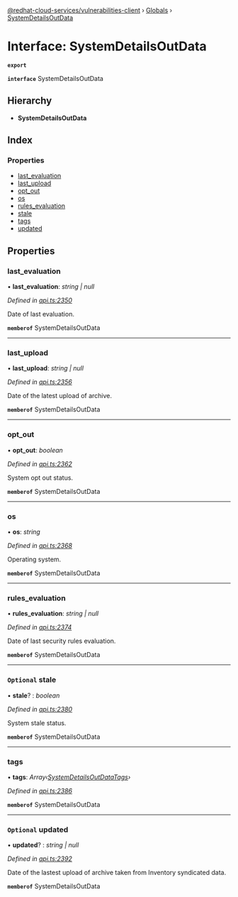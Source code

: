 [@redhat-cloud-services/vulnerabilities-client](../README.md) › [Globals](../globals.md) › [SystemDetailsOutData](systemdetailsoutdata.md)

# Interface: SystemDetailsOutData

**`export`** 

**`interface`** SystemDetailsOutData

## Hierarchy

* **SystemDetailsOutData**

## Index

### Properties

* [last_evaluation](systemdetailsoutdata.md#last_evaluation)
* [last_upload](systemdetailsoutdata.md#last_upload)
* [opt_out](systemdetailsoutdata.md#opt_out)
* [os](systemdetailsoutdata.md#os)
* [rules_evaluation](systemdetailsoutdata.md#rules_evaluation)
* [stale](systemdetailsoutdata.md#optional-stale)
* [tags](systemdetailsoutdata.md#tags)
* [updated](systemdetailsoutdata.md#optional-updated)

## Properties

###  last_evaluation

• **last_evaluation**: *string | null*

*Defined in [api.ts:2350](https://github.com/RedHatInsights/javascript-clients.gi/blob/master/packages/vulnerabilities/api.ts#L2350)*

Date of last evaluation.

**`memberof`** SystemDetailsOutData

___

###  last_upload

• **last_upload**: *string | null*

*Defined in [api.ts:2356](https://github.com/RedHatInsights/javascript-clients.gi/blob/master/packages/vulnerabilities/api.ts#L2356)*

Date of the latest upload of archive.

**`memberof`** SystemDetailsOutData

___

###  opt_out

• **opt_out**: *boolean*

*Defined in [api.ts:2362](https://github.com/RedHatInsights/javascript-clients.gi/blob/master/packages/vulnerabilities/api.ts#L2362)*

System opt out status.

**`memberof`** SystemDetailsOutData

___

###  os

• **os**: *string*

*Defined in [api.ts:2368](https://github.com/RedHatInsights/javascript-clients.gi/blob/master/packages/vulnerabilities/api.ts#L2368)*

Operating system.

**`memberof`** SystemDetailsOutData

___

###  rules_evaluation

• **rules_evaluation**: *string | null*

*Defined in [api.ts:2374](https://github.com/RedHatInsights/javascript-clients.gi/blob/master/packages/vulnerabilities/api.ts#L2374)*

Date of last security rules evaluation.

**`memberof`** SystemDetailsOutData

___

### `Optional` stale

• **stale**? : *boolean*

*Defined in [api.ts:2380](https://github.com/RedHatInsights/javascript-clients.gi/blob/master/packages/vulnerabilities/api.ts#L2380)*

System stale status.

**`memberof`** SystemDetailsOutData

___

###  tags

• **tags**: *Array‹[SystemDetailsOutDataTags](systemdetailsoutdatatags.md)›*

*Defined in [api.ts:2386](https://github.com/RedHatInsights/javascript-clients.gi/blob/master/packages/vulnerabilities/api.ts#L2386)*

**`memberof`** SystemDetailsOutData

___

### `Optional` updated

• **updated**? : *string | null*

*Defined in [api.ts:2392](https://github.com/RedHatInsights/javascript-clients.gi/blob/master/packages/vulnerabilities/api.ts#L2392)*

Date of the lastest upload of archive taken from Inventory syndicated data.

**`memberof`** SystemDetailsOutData
